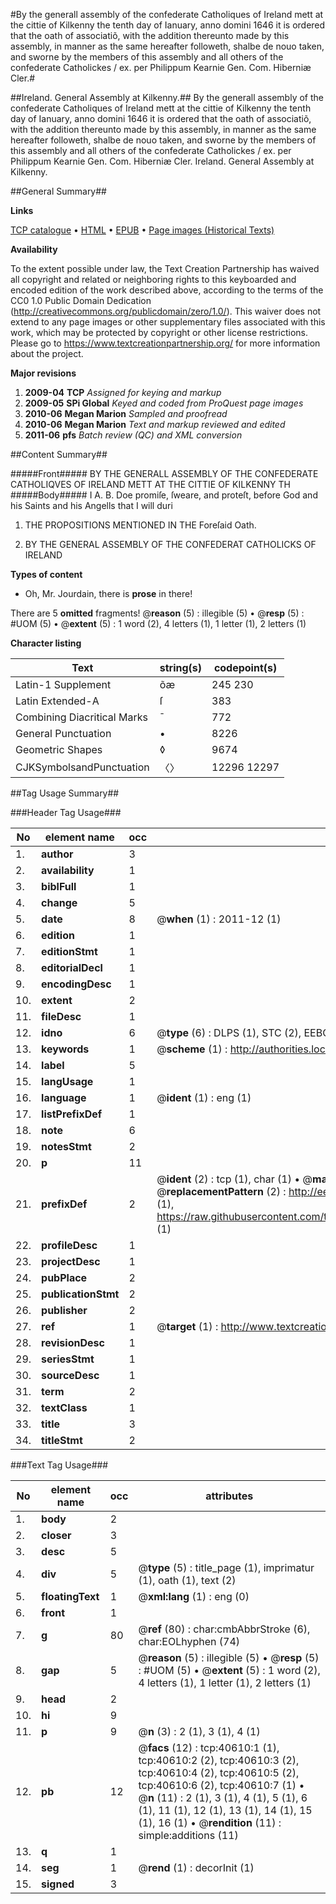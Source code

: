#By the generall assembly of the confederate Catholiques of Ireland mett at the cittie of Kilkenny the tenth day of Ianuary, anno domini 1646 it is ordered that the oath of associatiõ, with the addition thereunto made by this assembly, in manner as the same hereafter followeth, shalbe de nouo taken, and sworne by the members of this assembly and all others of the confederate Catholickes / ex. per Philippum Kearnie Gen. Com. Hiberniæ Cler.#

##Ireland. General Assembly at Kilkenny.##
By the generall assembly of the confederate Catholiques of Ireland mett at the cittie of Kilkenny the tenth day of Ianuary, anno domini 1646 it is ordered that the oath of associatiõ, with the addition thereunto made by this assembly, in manner as the same hereafter followeth, shalbe de nouo taken, and sworne by the members of this assembly and all others of the confederate Catholickes / ex. per Philippum Kearnie Gen. Com. Hiberniæ Cler.
Ireland. General Assembly at Kilkenny.

##General Summary##

**Links**

[TCP catalogue](http://www.ota.ox.ac.uk/tcp/)  • 
[HTML](http://tei.it.ox.ac.uk/tcp/Texts-HTML/free/A70/A70343.html)  • 
[EPUB](http://tei.it.ox.ac.uk/tcp/Texts-EPUB/free/A70/A70343.epub) • 
[Page images (Historical Texts)](https://historicaltexts.jisc.ac.uk/eebo-07944322e)

**Availability**

To the extent possible under law, the Text Creation Partnership has waived all copyright and related or neighboring rights to this keyboarded and encoded edition of the work described above, according to the terms of the CC0 1.0 Public Domain Dedication (http://creativecommons.org/publicdomain/zero/1.0/). This waiver does not extend to any page images or other supplementary files associated with this work, which may be protected by copyright or other license restrictions. Please go to https://www.textcreationpartnership.org/ for more information about the project.

**Major revisions**

1. __2009-04__ __TCP__ *Assigned for keying and markup*
1. __2009-05__ __SPi Global__ *Keyed and coded from ProQuest page images*
1. __2010-06__ __Megan Marion__ *Sampled and proofread*
1. __2010-06__ __Megan Marion__ *Text and markup reviewed and edited*
1. __2011-06__ __pfs__ *Batch review (QC) and XML conversion*

##Content Summary##

#####Front#####
BY THE GENERALL ASSEMBLY OF THE CONFEDERATE CATHOLIQVES OF IRELAND METT AT THE CITTIE OF KILKENNY TH
#####Body#####
I A. B. Doe promiſe, ſweare, and proteſt, before God and his Saints and his Angells that I will duri
1. THE PROPOSITIONS MENTIONED IN THE Foreſaid Oath.

1. BY THE GENERAL ASSEMBLY OF THE CONFEDERAT CATHOLICKS OF IRELAND

**Types of content**

  * Oh, Mr. Jourdain, there is **prose** in there!

There are 5 **omitted** fragments! 
 @__reason__ (5) : illegible (5)  •  @__resp__ (5) : #UOM (5)  •  @__extent__ (5) : 1 word (2), 4 letters (1), 1 letter (1), 2 letters (1)

**Character listing**


|Text|string(s)|codepoint(s)|
|---|---|---|
|Latin-1 Supplement|õæ|245 230|
|Latin Extended-A|ſ|383|
|Combining             Diacritical Marks|̄|772|
|General Punctuation|•|8226|
|Geometric Shapes|◊|9674|
|CJKSymbolsandPunctuation|〈〉|12296 12297|

##Tag Usage Summary##

###Header Tag Usage###

|No|element name|occ|attributes|
|---|---|---|---|
|1.|__author__|3||
|2.|__availability__|1||
|3.|__biblFull__|1||
|4.|__change__|5||
|5.|__date__|8| @__when__ (1) : 2011-12 (1)|
|6.|__edition__|1||
|7.|__editionStmt__|1||
|8.|__editorialDecl__|1||
|9.|__encodingDesc__|1||
|10.|__extent__|2||
|11.|__fileDesc__|1||
|12.|__idno__|6| @__type__ (6) : DLPS (1), STC (2), EEBO-CITATION (1), OCLC (1), VID (1)|
|13.|__keywords__|1| @__scheme__ (1) : http://authorities.loc.gov/ (1)|
|14.|__label__|5||
|15.|__langUsage__|1||
|16.|__language__|1| @__ident__ (1) : eng (1)|
|17.|__listPrefixDef__|1||
|18.|__note__|6||
|19.|__notesStmt__|2||
|20.|__p__|11||
|21.|__prefixDef__|2| @__ident__ (2) : tcp (1), char (1)  •  @__matchPattern__ (2) : ([0-9\-]+):([0-9IVX]+) (1), (.+) (1)  •  @__replacementPattern__ (2) : http://eebo.chadwyck.com/downloadtiff?vid=$1&page=$2 (1), https://raw.githubusercontent.com/textcreationpartnership/Texts/master/tcpchars.xml#$1 (1)|
|22.|__profileDesc__|1||
|23.|__projectDesc__|1||
|24.|__pubPlace__|2||
|25.|__publicationStmt__|2||
|26.|__publisher__|2||
|27.|__ref__|1| @__target__ (1) : http://www.textcreationpartnership.org/docs/. (1)|
|28.|__revisionDesc__|1||
|29.|__seriesStmt__|1||
|30.|__sourceDesc__|1||
|31.|__term__|2||
|32.|__textClass__|1||
|33.|__title__|3||
|34.|__titleStmt__|2||


###Text Tag Usage###

|No|element name|occ|attributes|
|---|---|---|---|
|1.|__body__|2||
|2.|__closer__|3||
|3.|__desc__|5||
|4.|__div__|5| @__type__ (5) : title_page (1), imprimatur (1), oath (1), text (2)|
|5.|__floatingText__|1| @__xml:lang__ (1) : eng (0)|
|6.|__front__|1||
|7.|__g__|80| @__ref__ (80) : char:cmbAbbrStroke (6), char:EOLhyphen (74)|
|8.|__gap__|5| @__reason__ (5) : illegible (5)  •  @__resp__ (5) : #UOM (5)  •  @__extent__ (5) : 1 word (2), 4 letters (1), 1 letter (1), 2 letters (1)|
|9.|__head__|2||
|10.|__hi__|9||
|11.|__p__|9| @__n__ (3) : 2 (1), 3 (1), 4 (1)|
|12.|__pb__|12| @__facs__ (12) : tcp:40610:1 (1), tcp:40610:2 (2), tcp:40610:3 (2), tcp:40610:4 (2), tcp:40610:5 (2), tcp:40610:6 (2), tcp:40610:7 (1)  •  @__n__ (11) : 2 (1), 3 (1), 4 (1), 5 (1), 6 (1), 11 (1), 12 (1), 13 (1), 14 (1), 15 (1), 16 (1)  •  @__rendition__ (11) : simple:additions (11)|
|13.|__q__|1||
|14.|__seg__|1| @__rend__ (1) : decorInit (1)|
|15.|__signed__|3||

